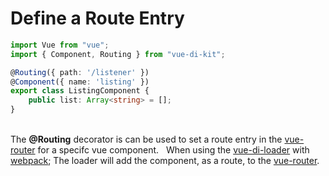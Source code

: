 # Define a Route Entry
``` typescript
import Vue from "vue";
import { Component, Routing } from "vue-di-kit";

@Routing({ path: '/listener' })
@Component({ name: 'listing' })
export class ListingComponent {
    public list: Array<string> = [];
}
```
<br/>
The <b>@Routing</b>  decorator is can be used to set a route entry in the <a href="https://router.vuejs.org/">vue-router</a> for a specifc vue component.
&nbsp; When using the <a href="https://www.npmjs.com/package/vue-di-loader" target="_blank">vue-di-loader</a> with <a href="https://webpack.js.org/" target="_blank">webpack</a>; The loader will add the component, as a route, to the <a href="https://router.vuejs.org/" target="_blank">vue-router</a>.